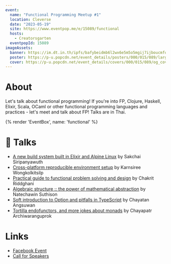 ```yaml
---
event:
  name: "Functional Programming Meetup #1"
  location: Cleverse
  date: "2023-05-19"
  site: https://www.eventpop.me/e/15089/functional
  hosts:
    - Creatorsgarten
  eventpopId: 15089
imageAssets:
  banner: https://im.dt.in.th/ipfs/bafybeidmb6l2wx6e5m5o5mgij7ijboucmfojovfjgzo64ldljrvs5dn3ym/image.webp
  poster: https://p-u.popcdn.net/event_details/posters/000/015/089/large/cb3adfa13d901978e6e4818cf91aa3894923e608.png?1684057498
  cover: https://p-u.popcdn.net/event_details/covers/000/015/089/og_cover/0c967f4f225a41a3a1a3a21ac5f82bd2377ee85f.png?1684057500
---
```


# About

Let's talk about functional programming! If you're into FP, Clojure, Haskell, Elixir, Scala, OCaml or other functional programming languages and practices - let's meet and talk about FP! Talks are in Thai.

{% render 'EventBox', name: 'functional' %}

# 🎤 Talks

- [A new build system built in Elixir and Alpine Linux](https://www.youtube.com/watch?v=8A4IAK2Pedg&list=PLTuz2sLvbRpwx_OwSnTh4tb_RpO3jo39L&index=1) by Sakchai Siripanyawuth
- [Cross-platform reproducible environment setup](https://www.youtube.com/watch?v=bn7MU7tRSI0&list=PLTuz2sLvbRpwx_OwSnTh4tb_RpO3jo39L&index=2) by Karnsiree Wongkolkitsilp
- [Practical guide to functional problem solving and design](https://www.youtube.com/watch?v=xCyRAH2X9FQ&list=PLTuz2sLvbRpwx_OwSnTh4tb_RpO3jo39L&index=3) by Chakrit Riddghani
- [Algebraic structure :: the power of mathematical abstraction](https://www.youtube.com/watch?v=F5_17LqLmU4&list=PLTuz2sLvbRpwx_OwSnTh4tb_RpO3jo39L&index=4) by Natechawin Suthison
- [Soft introduction to Option and pitfalls in TypeScript](https://www.youtube.com/watch?v=B60nabM4hgk&list=PLTuz2sLvbRpwx_OwSnTh4tb_RpO3jo39L&index=5) by Chayatan Angsuwan
- [Tortilla endofunctors, and more jokes about monads](https://www.youtube.com/watch?v=JGmWEAuaj2s&list=PLTuz2sLvbRpwx_OwSnTh4tb_RpO3jo39L&index=6) by Chayapatr Archiwaranguprok

# Links

- [Facebook Event](https://facebook.com/events/205881275552948)
- [Call for Speakers](https://airtable.com/shrATt9PA6zL2L287)